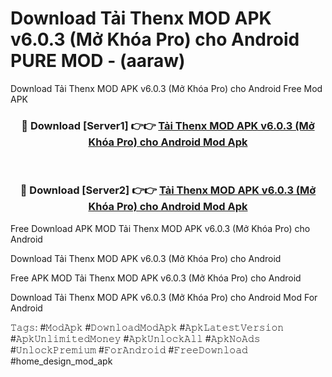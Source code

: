# Download Tải Thenx MOD APK v6.0.3 (Mở Khóa Pro) cho Android PURE MOD - (aaraw)
Download Tải Thenx MOD APK v6.0.3 (Mở Khóa Pro) cho Android Free Mod APK

<div align="center">
<h3>🔴 Download [Server1] 👉👉 <a href="https://apk-comot.site?title=Tải_Thenx_MOD_APK_v6.0.3_(Mở_Khóa_Pro)_cho_Android">Tải Thenx MOD APK v6.0.3 (Mở Khóa Pro) cho Android Mod Apk</a></h3><br>

<h3>🔴 Download [Server2] 👉👉 <a href="https://apk-comot.site?title=Tải_Thenx_MOD_APK_v6.0.3_(Mở_Khóa_Pro)_cho_Android">Tải Thenx MOD APK v6.0.3 (Mở Khóa Pro) cho Android Mod Apk</a></h3>
</div>


Free Download APK MOD Tải Thenx MOD APK v6.0.3 (Mở Khóa Pro) cho Android

Download Tải Thenx MOD APK v6.0.3 (Mở Khóa Pro) cho Android 

Free APK MOD Tải Thenx MOD APK v6.0.3 (Mở Khóa Pro) cho Android 

Download Tải Thenx MOD APK v6.0.3 (Mở Khóa Pro) cho Android Mod For Android

𝚃𝚊𝚐𝚜: #𝙼𝚘𝚍𝙰𝚙𝚔 #𝙳𝚘𝚠𝚗𝚕𝚘𝚊𝚍𝙼𝚘𝚍𝙰𝚙𝚔 #𝙰𝚙𝚔𝙻𝚊𝚝𝚎𝚜𝚝𝚅𝚎𝚛𝚜𝚒𝚘𝚗 #𝙰𝚙𝚔𝚄𝚗𝚕𝚒𝚖𝚒𝚝𝚎𝚍𝙼𝚘𝚗𝚎𝚢 #𝙰𝚙𝚔𝚄𝚗𝚕𝚘𝚌𝚔𝙰𝚕𝚕 #𝙰𝚙𝚔𝙽𝚘𝙰𝚍𝚜 #𝚄𝚗𝚕𝚘𝚌𝚔𝙿𝚛𝚎𝚖𝚒𝚞𝚖 #𝙵𝚘𝚛𝙰𝚗𝚍𝚛𝚘𝚒𝚍 #𝙵𝚛𝚎𝚎𝙳𝚘𝚠𝚗𝚕𝚘𝚊𝚍 #home_design_mod_apk